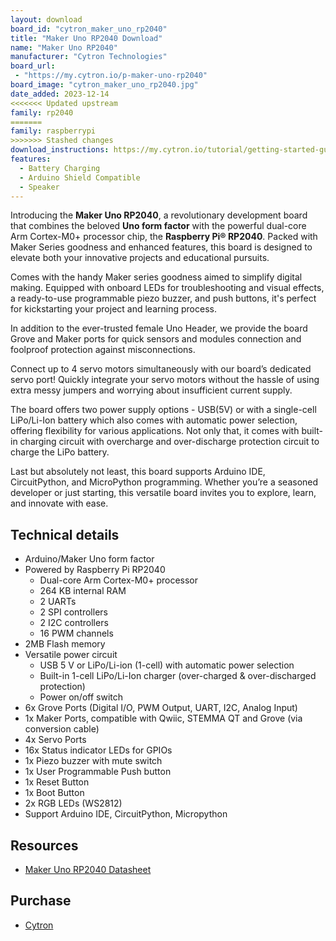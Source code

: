 ```yaml
---
layout: download
board_id: "cytron_maker_uno_rp2040"
title: "Maker Uno RP2040 Download"
name: "Maker Uno RP2040"
manufacturer: "Cytron Technologies"
board_url:
 - "https://my.cytron.io/p-maker-uno-rp2040"
board_image: "cytron_maker_uno_rp2040.jpg"
date_added: 2023-12-14
<<<<<<< Updated upstream
family: rp2040
=======
family: raspberrypi
>>>>>>> Stashed changes
download_instructions: https://my.cytron.io/tutorial/getting-started-guide-with-maker-uno-rp2040-circuitpython
features:
  - Battery Charging
  - Arduino Shield Compatible
  - Speaker
---
```


Introducing the **Maker Uno RP2040**, a revolutionary development board that combines the beloved **Uno form factor** with the powerful dual-core Arm Cortex-M0+ processor chip, the **Raspberry Pi® RP2040**. Packed with Maker Series goodness and enhanced features, this board is designed to elevate both your innovative projects and educational pursuits.

Comes with the handy Maker series goodness aimed to simplify digital making. Equipped with onboard LEDs for troubleshooting and visual effects, a ready-to-use programmable piezo buzzer, and push buttons, it's perfect for kickstarting your project and learning process.

In addition to the ever-trusted female Uno Header, we provide the board Grove and Maker ports for quick sensors and modules connection and foolproof protection against misconnections.

Connect up to 4 servo motors simultaneously with our board’s dedicated servo port! Quickly integrate your servo motors without the hassle of using extra messy jumpers and worrying about insufficient current supply.

The board offers two power supply options - USB(5V) or with a single-cell LiPo/Li-Ion battery which also comes with automatic power selection, offering flexibility for various applications. Not only that, it comes with built-in charging circuit with overcharge and over-discharge protection circuit to charge the LiPo battery.

Last but absolutely not least, this board supports Arduino IDE, CircuitPython, and MicroPython programming. Whether you’re a seasoned developer or just starting, this versatile board invites you to explore, learn, and innovate with ease.

## Technical details

- Arduino/Maker Uno form factor
- Powered by Raspberry Pi RP2040
  - Dual-core Arm Cortex-M0+ processor
  - 264 KB internal RAM
  - 2 UARTs
  - 2 SPI controllers
  - 2 I2C controllers
  - 16 PWM channels
- 2MB Flash memory
- Versatile power circuit
  - USB 5 V or LiPo/Li-ion (1-cell) with automatic power selection
  - Built-in 1-cell LiPo/Li-Ion charger (over-charged & over-discharged protection)
  - Power on/off switch
- 6x Grove Ports (Digital I/O, PWM Output, UART, I2C, Analog Input)
- 1x Maker Ports, compatible with Qwiic, STEMMA QT and Grove (via conversion cable)
- 4x Servo Ports
- 16x Status indicator LEDs for GPIOs
- 1x Piezo buzzer with mute switch
- 1x User Programmable Push button
- 1x Reset Button
- 1x Boot Button
- 2x RGB LEDs (WS2812)
- Support Arduino IDE, CircuitPython, Micropython

## Resources

- [Maker Uno RP2040 Datasheet](https://docs.google.com/document/d/16RTRPaV0Xaqg3xKwM89iMkXrDB8T_pBjCKYHOadv_Z4/edit)

## Purchase

* [Cytron](https://my.cytron.io/p-maker-uno-rp2040)
